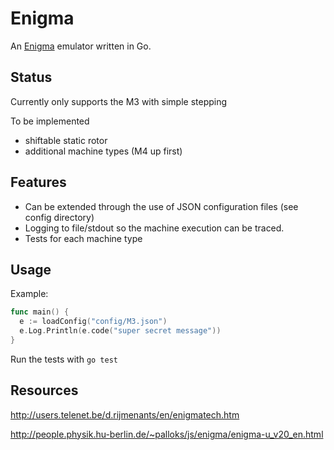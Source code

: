 # Enigma
An [Enigma](https://en.wikipedia.org/wiki/Enigma_machine) emulator written in Go.
## Status
Currently only supports the M3 with simple stepping

To be implemented
- shiftable static rotor
- additional machine types (M4 up first)

## Features
- Can be extended through the use of JSON configuration files (see config directory)
- Logging to file/stdout so the machine execution can be traced.
- Tests for each machine type 

## Usage
Example:
```go
func main() {
  e := loadConfig("config/M3.json")
  e.Log.Println(e.code("super secret message"))
}
```
Run the tests with `go test`
## Resources
http://users.telenet.be/d.rijmenants/en/enigmatech.htm

http://people.physik.hu-berlin.de/~palloks/js/enigma/enigma-u_v20_en.html

